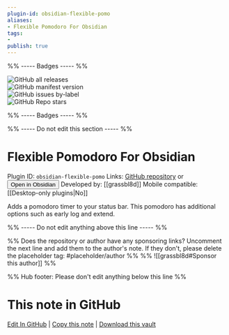 ```yaml
---
plugin-id: obsidian-flexible-pomo
aliases:
- Flexible Pomodoro For Obsidian
tags: 
- 
publish: true
---
```


%% ----- Badges ----- %%

![GitHub all releases](https://img.shields.io/github/downloads/grassbl8d/flexible-pomo-obsidian/total?color=573E7A&logo=github&style=for-the-badge)   
![GitHub manifest version](https://img.shields.io/github/manifest-json/v/grassbl8d/flexible-pomo-obsidian?color=573E7A&logo=github&style=for-the-badge)   
![GitHub issues by-label](https://img.shields.io/github/issues/grassbl8d/flexible-pomo-obsidian/help%20wanted?color=573E7A&logo=github&style=for-the-badge)   
![GitHub Repo stars](https://img.shields.io/github/stars/grassbl8d/flexible-pomo-obsidian?color=573E7A&logo=github&style=for-the-badge)

%% ----- Badges ----- %%

%% ----- Do not edit this section ----- %%

# Flexible Pomodoro For Obsidian

Plugin ID: `obsidian-flexible-pomo`
Links: [GitHub repository](https://github.com/grassbl8d/flexible-pomo-obsidian) or [<button id=HH>Open in Obsidian</button>](obsidian://show-plugin?id=obsidian-flexible-pomo)
Developed by: [[grassbl8d]]
Mobile compatible: [[Desktop-only plugins|No]]

Adds a pomodoro timer to your status bar. This pomodoro has additional options such as early log and extend.

%% ----- Do not edit anything above this line ----- %% 

%% Does the repository or author have any sponsoring links? Uncomment the next line and add them to the author's note. If they don't, please delete the placeholder tag: #placeholder/author %%
%% ![[grassbl8d#Sponsor this author]] %%

%% Hub footer: Please don't edit anything below this line %%

# This note in GitHub

<span class="git-footer">[Edit In GitHub](https://github.dev/obsidian-community/obsidian-hub/blob/main/02%20-%20Community%20Expansions/02.05%20All%20Community%20Expansions/Plugins/obsidian-flexible-pomo.md "git-hub-edit-note") | [Copy this note](https://raw.githubusercontent.com/obsidian-community/obsidian-hub/main/02%20-%20Community%20Expansions/02.05%20All%20Community%20Expansions/Plugins/obsidian-flexible-pomo.md "git-hub-copy-note") | [Download this vault](https://github.com/obsidian-community/obsidian-hub/archive/refs/heads/main.zip "git-hub-download-vault") </span>
